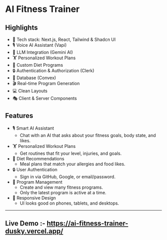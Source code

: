 # AI Fitness Trainer


## Highlights
- 🚀 Tech stack: Next.js, React, Tailwind & Shadcn UI
- 🎙️ Voice AI Assistant (Vapi)
- 🧠 LLM Integration (Gemini AI)
- 🏋️ Personalized Workout Plans
- 🥗 Custom Diet Programs
- 🔒 Authentication & Authorization (Clerk)
- 💾 Database (Convex)
- 🎬 Real-time Program Generation
- 💻 Clean Layouts
- 🎭 Client & Server Components

## Features
- 🎙️ Smart AI Assistant
  - Chat with an AI that asks about your fitness goals, body state, and likes.
- 🏋️ Personalized Workout Plans
  - Get routines that fit your level, injuries, and goals.
- 🥗 Diet Recommendations
  - Meal plans that match your allergies and food likes.
- 🔒 User Authentication
  - Sign in via GitHub, Google, or email/password.
- 💾 Program Management
  - Create and view many fitness programs.
  - Only the latest program is active at a time.
- 📱 Responsive Design
  - UI looks good on phones, tablets, and desktops.


---

## Live Demo :- https://ai-fitness-trainer-dusky.vercel.app/
